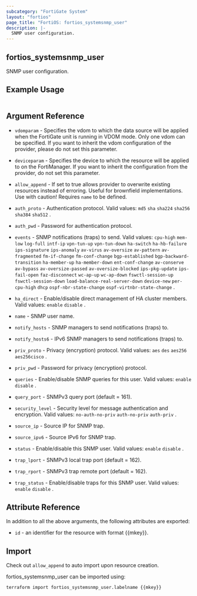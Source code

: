 ```yaml
---
subcategory: "FortiGate System"
layout: "fortios"
page_title: "FortiOS: fortios_systemsnmp_user"
description: |-
  SNMP user configuration.
---
```


## fortios_systemsnmp_user
SNMP user configuration.

## Example Usage

```hcl

```

## Argument Reference
* `vdomparam` - Specifies the vdom to which the data source will be applied when the FortiGate unit is running in VDOM mode. Only one vdom can be specified. If you want to inherit the vdom configuration of the provider, please do not set this parameter.
* `deviceparam` - Specifies the device to which the resource will be applied to on the FortiManager. If you want to inherit the configuration from the provider, do not set this parameter.
* `allow_append` - If set to true allows provider to overwrite existing resources instead of erroring. Useful for brownfield implementations. Use with caution! Requires `name` to be defined.

* `auth_proto` - Authentication protocol. Valid values: `md5` `sha` `sha224` `sha256` `sha384` `sha512` .
* `auth_pwd` - Password for authentication protocol.
* `events` - SNMP notifications (traps) to send. Valid values: `cpu-high` `mem-low` `log-full` `intf-ip` `vpn-tun-up` `vpn-tun-down` `ha-switch` `ha-hb-failure` `ips-signature` `ips-anomaly` `av-virus` `av-oversize` `av-pattern` `av-fragmented` `fm-if-change` `fm-conf-change` `bgp-established` `bgp-backward-transition` `ha-member-up` `ha-member-down` `ent-conf-change` `av-conserve` `av-bypass` `av-oversize-passed` `av-oversize-blocked` `ips-pkg-update` `ips-fail-open` `faz-disconnect` `wc-ap-up` `wc-ap-down` `fswctl-session-up` `fswctl-session-down` `load-balance-real-server-down` `device-new` `per-cpu-high` `dhcp` `ospf-nbr-state-change` `ospf-virtnbr-state-change` .
* `ha_direct` - Enable/disable direct management of HA cluster members. Valid values: `enable` `disable` .
* `name` - SNMP user name.
* `notify_hosts` - SNMP managers to send notifications (traps) to.
* `notify_hosts6` - IPv6 SNMP managers to send notifications (traps) to.
* `priv_proto` - Privacy (encryption) protocol. Valid values: `aes` `des` `aes256` `aes256cisco` .
* `priv_pwd` - Password for privacy (encryption) protocol.
* `queries` - Enable/disable SNMP queries for this user. Valid values: `enable` `disable` .
* `query_port` - SNMPv3 query port (default = 161).
* `security_level` - Security level for message authentication and encryption. Valid values: `no-auth-no-priv` `auth-no-priv` `auth-priv` .
* `source_ip` - Source IP for SNMP trap.
* `source_ipv6` - Source IPv6 for SNMP trap.
* `status` - Enable/disable this SNMP user. Valid values: `enable` `disable` .
* `trap_lport` - SNMPv3 local trap port (default = 162).
* `trap_rport` - SNMPv3 trap remote port (default = 162).
* `trap_status` - Enable/disable traps for this SNMP user. Valid values: `enable` `disable` .

## Attribute Reference

In addition to all the above arguments, the following attributes are exported:
* `id` - an identifier for the resource with format {{mkey}}.

## Import

Check out `allow_append` to auto import upon resource creation.

fortios_systemsnmp_user can be imported using:
```sh
terraform import fortios_systemsnmp_user.labelname {{mkey}}
```
